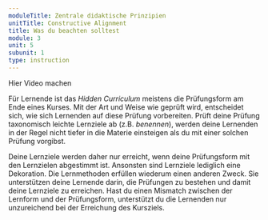 ```yaml
---
moduleTitle: Zentrale didaktische Prinzipien
unitTitle: Constructive Alignment
title: Was du beachten solltest
module: 3
unit: 5
subunit: 1
type: instruction
---
```


Hier Video machen

Für Lernende ist das *Hidden Curriculum* meistens die Prüfungsform am Ende eines Kurses. Mit der Art und Weise wie geprüft wird, entscheidet sich, wie sich Lernenden auf diese Prüfung vorbereiten. Prüft deine Prüfung taxonomisch leichte Lernziele ab (z.B. *benennen*), werden deine Lernenden in der Regel nicht tiefer in die Materie einsteigen als du mit einer solchen Prüfung vorgibst. 

Deine Lernziele werden daher nur erreicht, wenn deine Prüfungsform mit den Lernzielen abgestimmt ist. Ansonsten sind Lernziele lediglich eine Dekoration. Die Lernmethoden erfüllen wiederum einen anderen Zweck. Sie unterstützen deine Lernende darin, die Prüfungen zu bestehen und damit deine Lernziele zu erreichen. Hast du einen Mismatch zwischen der Lernform und der Prüfungsform, unterstützt du die Lernenden nur unzureichend bei der Erreichung des Kursziels.